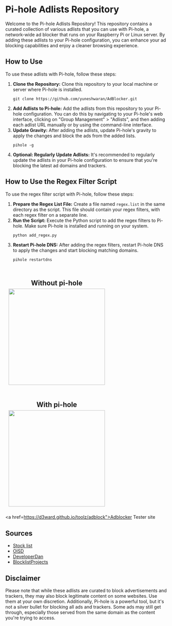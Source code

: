 <html>
<head>
</head>
<body>
<h1>Pi-hole Adlists Repository</h1>
<p>Welcome to the Pi-hole Adlists Repository! This repository contains a curated collection of various adlists that you can use with Pi-hole, a network-wide ad blocker that runs on your Raspberry Pi or Linux server. By adding these adlists to your Pi-hole configuration, you can enhance your ad blocking capabilities and enjoy a cleaner browsing experience.</p>

<h2>How to Use</h2>
<p>To use these adlists with Pi-hole, follow these steps:</p>
<ol>
  <li><strong>Clone the Repository:</strong> Clone this repository to your local machine or server where Pi-hole is installed.</li>
  <pre><code>git clone https://github.com/yuneshwaran/AdBlocker.git</code></pre>
  <li><strong>Add Adlists to Pi-hole:</strong> Add the adlists from this repository to your Pi-hole configuration. You can do this by navigating to your Pi-hole's web interface, clicking on "Group Management" &gt; "Adlists", and then adding each adlist URL manually or by using the command-line interface.</li>
  <li><strong>Update Gravity:</strong> After adding the adlists, update Pi-hole's gravity to apply the changes and block the ads from the added lists.</li>
  <pre><code>pihole -g</code></pre>
  <li><strong>Optional: Regularly Update Adlists:</strong> It's recommended to regularly update the adlists in your Pi-hole configuration to ensure that you're blocking the latest ad domains and trackers.</li>
</ol>


<h2>How to Use the Regex Filter Script</h2>
<p>To use the regex filter script with Pi-hole, follow these steps:</p>
<ol>
  <li><strong>Prepare the Regex List File:</strong> Create a file named <code>regex.list</code> in the same directory as the script. This file should contain your regex filters, with each regex filter on a separate line.</li>
  <li><strong>Run the Script:</strong> Execute the Python script to add the regex filters to Pi-hole. Make sure Pi-hole is installed and running on your system.</li>
  <pre><code>python add_regex.py</code></pre>
  <li><strong>Restart Pi-hole DNS:</strong> After adding the regex filters, restart Pi-hole DNS to apply the changes and start blocking matching domains.</li>
  <pre><code>pihole restartdns</code></pre>
</ol>

<div style="display: flex;flex-wrap: wrap;">
  <div style="margin: 10px;text-align: center;">
    <h2 style=" margin-bottom: 5px">Without pi-hole</h2>
    <img width="300px" src='./before.png'>
  </div>
  <div style=" margin: 10px;text-align: center;">
    <h2 style=" margin-bottom: 5px">With pi-hole</h2> 
    <img width="300px" src='./after.png'>
  </div>   
</div>

<a href=https://d3ward.github.io/toolz/adblock">Adblocker Tester site</a>


<h2>Sources</h2>
<p> 
  <ul>
    <li><a href="https://raw.githubusercontent.com/StevenBlack/hosts/master/hosts">Stock list</a></li>
    <li><a href="https://oisd.nl/">OISD</a></li>
    <li><a href="https://github.com/lightswitch05/hosts">DeveloperDan</a></li>
    <li><a href="https://github.com/blocklistproject/Lists">BlocklistProjects</a></li>
  </ul>
</p>

<h2>Disclaimer</h2>
<p>Please note that while these adlists are curated to block advertisements and trackers, they may also block legitimate content on some websites. Use them at your own discretion. Additionally, Pi-hole is a powerful tool, but it's not a silver bullet for blocking all ads and trackers. Some ads may still get through, especially those served from the same domain as the content you're trying to access.</p>
</body>
</html>